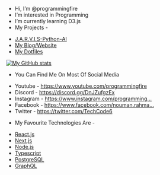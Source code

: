 - Hi, I’m @programmingfire
- I’m interested in Programming
- I’m currently learning D3.js
- My Projects - 
* [J.A.R.V.I.S-Python-AI](https://github.com/programmingfire/J.A.R.V.I.S-Python-AI)
* [My Blog/Website](https://github.com/programmingfire/website)
* [My Dotfiles](https://github.com/programmingfire/dotfiles)

[![My GitHub stats](https://github-readme-stats.vercel.app/api?username=programmingfire)](https://github.com/anuraghazra/github-readme-stats)

- You Can Find Me On Most Of Social Media
* Youtube - https://www.youtube.com/programmingfire
* Discord - https://discord.gg/DnJZufgzEx​
* Instagram - https://www.instagram.com/programming...​
* Facebook - https://www.facebook.com/nouman.rahma...​
* Twitter - https://twitter.com/TechCode6​
- My Favourite Technologies Are - 
* [React.js](https://reactjs.org/)
* [Next.js](https://nextjs.org/)
* [Node.js](https://nodejs.org/)
* [Typescript](https://typescriptlang.org/)
* [PostgreSQL](https://postgresql.org/)
* [GraphQL](https://graphql.org/)
